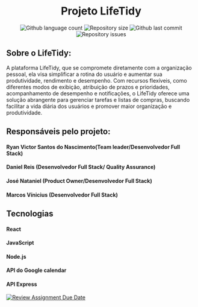 <!--Cabeçalho-->
<h1 align="center">
  Projeto LifeTidy
</h1>

<p align="center">
  <img alt="Github language count" src="https://img.shields.io/github/languages/count/ifpi-picos/projeto-web-full-stack-time-lifetidy">
  <img alt="Repository size" src="https://img.shields.io/github/repo-size/ifpi-picos/projeto-web-full-stack-time-lifetidy">
  <img alt="Github last commit" src="https://img.shields.io/github/last-commit/ifpi-picos/projeto-web-full-stack-time-lifetidy">
  <img alt="Repository issues" src="https://img.shields.io/github/issues/ifpi-picos/projeto-web-full-stack-time-lifetidy">
</p>


<!--Índice-->

<!--Corpo-->
<h2>
  Sobre o LifeTidy:
</h2>

<p> A plataforma LifeTidy, que se compromete diretamente com a organização pessoal, ela visa simplificar a rotina do usuário e aumentar sua produtividade, rendimento e desempenho. Com recursos flexíveis, como diferentes modos de exibição, atribuição de prazos e prioridades, acompanhamento de desempenho e notificações, o LifeTidy oferece uma solução abrangente para gerenciar tarefas e listas de compras, buscando facilitar a vida diária dos usuários e promover maior organização e produtividade.</p>

## Responsáveis pelo projeto:
<h4>
  Ryan Victor Santos do Nascimento(Team leader/Desenvolvedor Full Stack)
</h4>

<h4>
  Daniel Reis (Desenvolvedor Full Stack/ Quality Assurance)
</h4>

<h4>
  José Nataniel (Product Owner/Desenvolvedor Full Stack)
</h4>

<h4>
  Marcos Vínicius (Desenvolvedor Full Stack)
</h4>

## Tecnologias
<h4>
  React
</h4>

<h4>
  JavaScript
</h4>

<h4>
  Node.js
</h4>

<h4>
  API do Google calendar
</h4>

<h4>
  API Express
</h4>







[![Review Assignment Due Date](https://classroom.github.com/assets/deadline-readme-button-24ddc0f5d75046c5622901739e7c5dd533143b0c8e959d652212380cedb1ea36.svg)](https://classroom.github.com/a/U2l29CBO)
